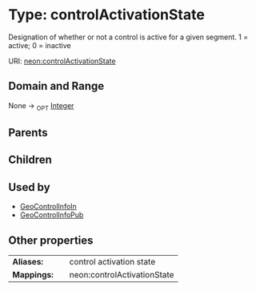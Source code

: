 
# Type: controlActivationState


Designation of whether or not a control is active for a given segment. 1 = active; 0 = inactive

URI: [neon:controlActivationState](https://data.neonscience.org/controlActivationState)


## Domain and Range

None ->  <sub>OPT</sub> [Integer](types/Integer.md)

## Parents


## Children


## Used by

 * [GeoControlInfoIn](GeoControlInfoIn.md)
 * [GeoControlInfoPub](GeoControlInfoPub.md)

## Other properties

|  |  |  |
| --- | --- | --- |
| **Aliases:** | | control activation state |
| **Mappings:** | | neon:controlActivationState |


